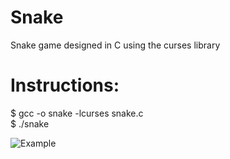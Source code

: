 # Snake
Snake game designed in C using the curses library <br/>
# Instructions: <br/>
  $ gcc -o snake -lcurses snake.c <br/>
  $ ./snake
 
![Example](http://i1191.photobucket.com/albums/z470/Josh_Randall/Screen%20Shot%202017-04-27%20at%2012.34.38%20PM_zpsbzhspx68.png)
